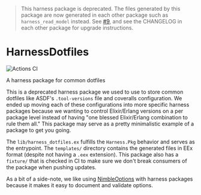 > This harness package is deprecated. The files generated by this package are
> now generated in each other package such as `harness_read_model` instead.
> See [#9](https://github.com/NFIBrokerage/harness_dotfiles/issues/9), and see
> the CHANGELOG in each other package for upgrade instructions.

# HarnessDotfiles

![Actions CI](https://github.com/NFIBrokerage/harness_dotfiles/workflows/Actions%20CI/badge.svg)

A harness package for common dotfiles

This is a deprecated harness package we used to use to store common dotfiles
like ASDF's `.tool-versions` file and coveralls configuration. We ended up
moving each of these configurations into more specific harness packages because
we wanting to control Elixir/Erlang versions on a per package level instead of
having "one blessed Elixir/Erlang combination to rule them all." This package
may serve as a pretty minimalistic example of a package to get you going.

The `lib/harness_dotfiles.ex` fulfills the `Harness.Pkg` behavior and serves
as the entrypoint. The `templates/` directory contains the generated files in
EEx format (despite not having a `.eex` extension). This package also has
a `fixture/` that is checked in CI to make sure we don't break consumers of
the package when pushing updates.

As a bit of a side-note, we like using [NimbleOptions] with harness packages
because it makes it easy to document and validate options.

[NimbleOptions]: https://hexdocs.pm/nimble_options/NimbleOptions.html

